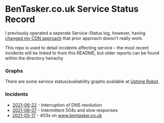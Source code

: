 BenTasker.co.uk Service Status Record
========================================

I previously operated a seperate Service-Status log, however, having [changed my CDN approach](https://www.bentasker.co.uk/blog/privacy/730-updated-privacy-policy) that prior approach doesn't really work.

This repo is used to detail incidents affecting service - the most recent incidents will be linked to from this README, but older reports can be found within the directory heirachy


### Graphs

There are some service status/availability graphs available at [Uptime Robot](https://stats.uptimerobot.com/r7L56IAvO5).



### Incidents

* [2021-06-22](incidents/2021/20210622.txt.md) - Interruption of DNS resolution
* [2021-06-07](incidents/2021/20210607.txt.md) - Intermittent 504s and slow responses
* [2021-05-17](incidents/2021/20210517.txt.md) - 403s on www.bentasker.co.uk
